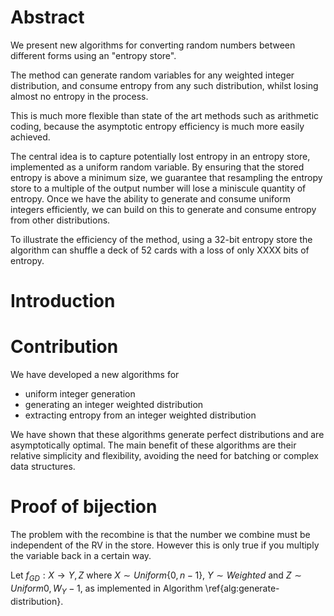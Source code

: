 # Abstract

We present new algorithms for converting random numbers between different forms using an "entropy store". 


The method can generate random variables for any weighted integer distribution, and consume entropy from any such distribution, whilst losing almost no entropy in the process.

This is much more flexible than state of the art methods such as arithmetic coding, because the asymptotic entropy efficiency is much more easily achieved.

The central idea is to capture potentially lost entropy in an entropy store, implemented as a uniform random variable. By  ensuring that the stored entropy is above a minimum size, we guarantee that resampling the entropy store to a multiple of the output number will lose a miniscule quantity of entropy. Once we have the ability to generate and consume uniform integers efficiently, we can build on this to generate and consume entropy from other distributions.

To illustrate the efficiency of the method, using a 32-bit entropy store the algorithm can shuffle a deck of 52 cards with a loss of only XXXX bits of entropy.


# Introduction


# Contribution

We have developed a new algorithms for

- uniform integer generation
- generating an integer weighted distribution
- extracting entropy from an integer weighted distribution

We have shown that these algorithms generate perfect distributions and are asymptotically optimal. The main benefit of these algorithms are their relative simplicity and flexibility, avoiding the need for batching or complex data structures.

# Proof of bijection

The problem with the recombine is that the number we combine must be independent of the RV in the store. However this is only true if you multiply the variable back in a certain way.

Let $f_{GD}: X \rightarrow Y,Z$ where $X \sim Uniform\{0,n-1\}$, $Y \sim Weighted$ and $Z \sim Uniform{0,W_{Y}-1}$, as implemented in Algorithm \ref{alg:generate-distribution}.



